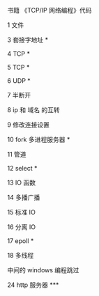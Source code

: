 书籍 《TCP/IP 网络编程》代码

1 文件

3 套接字地址 *

4 TCP *

5 TCP *

6 UDP *

7 半断开

8 ip 和 域名 的互转

9 修改连接设置

10 fork 多进程服务器 *

11 管道 

12 select *

13 IO 函数

14 多播广播

15 标准 IO

16 分离 IO

17 epoll *

18 多线程

中间的 windows 编程跳过

24 http 服务器 ***